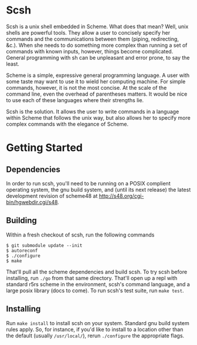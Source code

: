 Scsh
====

Scsh is a unix shell embedded in Scheme. What does that mean? Well, unix shells are powerful
tools. They allow a user to concisely specify her commands and the communications between them
(piping, redirecting, &c.). When she needs to do something more complex than running a set of
commands with known inputs, however, things become complicated. General programming with sh can be
unpleasant and error prone, to say the least.

Scheme is a simple, expressive general programming language. A user with some taste may want to use
it to wield her computing machine. For simple commands, however, it is not the most concise. At the
scale of the command line, even the overhead of parentheses matters. It would be nice to use each of
these languages where their strengths lie.

Scsh is the solution. It allows the user to write commands in a language within Scheme that follows
the unix way, but also allows her to specify more complex commands with the elegance of Scheme.

Getting Started
===============

Dependencies
------------

In order to run scsh, you'll need to be running on a POSIX complient operating system, the gnu build
system, and (until its next release) the latest development revision of scheme48 at
<http://s48.org/cgi-bin/hgwebdir.cgi/s48>.

Building
--------

Within a fresh checkout of scsh, run the following commands

    $ git submodule update --init
    $ autoreconf
    $ ./configure
    $ make

That'll pull all the scheme dependencies and build scsh. To try scsh before installing, run `./go`
from that same directory. That'll open up a repl with standard r5rs scheme in the environment,
scsh's command language, and a large posix library (docs to come). To run scsh's test suite, run
`make test`.

Installing
----------

Run `make install` to install scsh on your system. Standard gnu build system rules apply. So, for
instance, if you'd like to install to a location other than the default (usually `/usr/local/`),
rerun `./configure` the appropriate flags.
